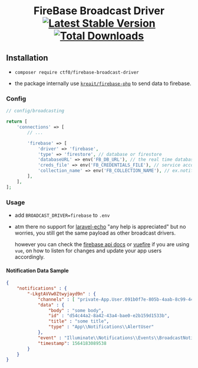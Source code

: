 <h1 align="center">
    FireBase Broadcast Driver
    <br>
    <a href="https://packagist.org/packages/ctf0/firebase-broadcast-driver"><img src="https://img.shields.io/packagist/v/ctf0/firebase-broadcast-driver.svg" alt="Latest Stable Version" /></a> <a href="https://packagist.org/packages/ctf0/firebase-broadcast-driver"><img src="https://img.shields.io/packagist/dt/ctf0/firebase-broadcast-driver.svg" alt="Total Downloads" /></a>
</h1>

## Installation

- `composer require ctf0/firebase-broadcast-driver`

- the package internally use [`kreait/firebase-php`](https://firebase-php.readthedocs.io/en/latest/) to send data to firebase.

### Config
```php
// config/broadcasting

return [
    'connections' => [
        // ...

        'firebase' => [
            'driver' => 'firebase',
            'type' => 'firestore', // database or firestore
            'databaseURL' => env('FB_DB_URL'), // the real time database url
            'creds_file' => env('FB_CREDENTIALS_FILE'), // service account json file
            'collection_name' => env('FB_COLLECTION_NAME'), // ex.notifications
        ],
    ],
];
```

### Usage

- add `BROADCAST_DRIVER=firebase` to `.env`

- atm there no support for [laravel-echo](https://laravel.com/docs/5.8/broadcasting#installing-laravel-echo) "any help is appreciated" but no worries, you still get the same payload as other broadcast drivers.

    however you can check the [firebase api docs](https://firebase.google.com/docs/database/web/start) or [vuefire](https://github.com/vuejs/vuefire) if you are using `vue`, on how to listen for changes and update your app users accordingly.

#### Notification Data Sample
```json
{
    "notifications" : {
        "-LkgtAVVw0Ztwyjayd9n" : {
            "channels" : [ "private-App.User.091b0f7e-805b-4aab-8c99-445039157783" ],
            "data" : {
                "body" : "some body",
                "id" : "d54c44a2-8a42-43a4-bae0-e2b159d1533b",
                "title" : "some title",
                "type" : "App\\Notifications\\AlertUser"
            },
            "event" : "Illuminate\\Notifications\\Events\\BroadcastNotificationCreated",
            "timestamp": 1564183089538
        }
    }
}
```
